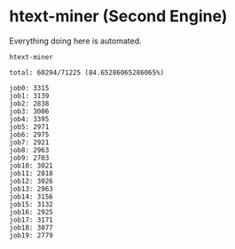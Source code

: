 # htext-miner (Second Engine)

Everything doing here is automated.

```
htext-miner

total: 60294/71225 (84.65286065286065%)

job0: 3315
job1: 3139
job2: 2838
job3: 3006
job4: 3395
job5: 2971
job6: 2975
job7: 2921
job8: 2963
job9: 2703
job10: 3021
job11: 2818
job12: 3026
job13: 2963
job14: 3156
job15: 3132
job16: 2925
job17: 3171
job18: 3077
job19: 2779
```